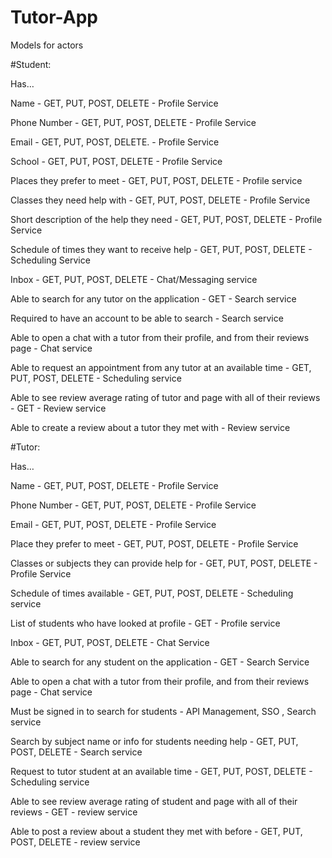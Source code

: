 # Tutor-App

Models for actors

#Student:

Has…

Name - GET, PUT, POST, DELETE - Profile Service

Phone Number - GET, PUT, POST, DELETE - Profile Service

Email - GET, PUT, POST, DELETE. - Profile Service

School - GET, PUT, POST, DELETE - Profile Service

Places they prefer to meet - GET, PUT, POST, DELETE - Profile service

Classes they need help with - GET, PUT, POST, DELETE - Profile Service

Short description of the help they need - GET, PUT, POST, DELETE - Profile Service

Schedule of times they want to receive help - GET, PUT, POST, DELETE - Scheduling Service

Inbox - GET, PUT, POST, DELETE - Chat/Messaging service

Able to search for any tutor on the application - GET - Search service

Required to have an account to be able to search - Search service

Able to open a chat with a tutor from their profile, and from their reviews page - Chat service

Able to request an appointment from any tutor at an available time - GET, PUT, POST, DELETE - Scheduling service

Able to see review average rating of tutor and page with all of their reviews - GET - Review service

Able to create a review about a tutor they met with - Review service


#Tutor:

Has…

Name - GET, PUT, POST, DELETE - Profile Service

Phone Number - GET, PUT, POST, DELETE - Profile Service

Email - GET, PUT, POST, DELETE - Profile Service

Place they prefer to meet - GET, PUT, POST, DELETE - Profile Service

Classes or subjects they can provide help for - GET, PUT, POST, DELETE - Profile Service

Schedule of times available - GET, PUT, POST, DELETE - Scheduling service

List of students who have looked at profile - GET - Profile service

Inbox - GET, PUT, POST, DELETE - Chat Service

Able to search for any student on the application - GET - Search Service

Able to open a chat with a tutor from their profile, and from their reviews page - Chat service

Must be signed in to search for students - API Management, SSO , Search service

Search by subject name or info for students needing help - GET, PUT, POST, DELETE - Search service

Request to tutor student at an available time - GET, PUT, POST, DELETE - Scheduling service

Able to see review average rating of student and page with all of their reviews - GET - review service

Able to post a review about a student they met with before - GET, PUT, POST, DELETE - review service
